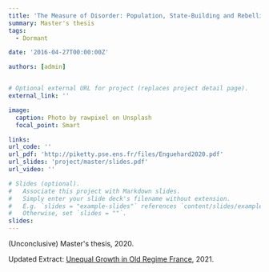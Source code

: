 ```yaml
---
title: 'The Measure of Disorder: Population, State-Building and Rebellion in Old Regime France, 1661-1789'
summary: Master's thesis
tags:
  - Dormant

date: '2016-04-27T00:00:00Z'

authors: [admin]


# Optional external URL for project (replaces project detail page).
external_link: ''

image:
  caption: Photo by rawpixel on Unsplash
  focal_point: Smart

links:
url_code: ''
url_pdf: 'http://piketty.pse.ens.fr/files/Enguehard2020.pdf'
url_slides: 'project/master/slides.pdf'
url_video: ''

# Slides (optional).
#   Associate this project with Markdown slides.
#   Simply enter your slide deck's filename without extension.
#   E.g. `slides = "example-slides"` references `content/slides/example-slides.md`.
#   Otherwise, set `slides = ""`.
slides: 
---
```


(Unconclusive) Master's thesis, 2020.

Updated Extract: [Unequal Growth in Old Regime France](project/master/unequal-growth.pdf), 2021.
